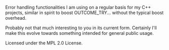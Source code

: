 Error handling functionalities I am using on a regular basis for my C++ projects, similar in spirit to boost OUTCOME_TRY... 
without the typical boost overhead.

Probably not that much interesting to you in its current form. Certainly I'll make this evolve towards something intended 
for general public usage.

Licensed under the MPL 2.0 License.
